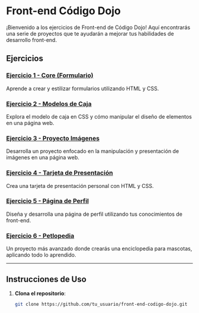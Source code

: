 # Front-end Código Dojo


¡Bienvenido a los ejercicios de Front-end de Código Dojo! Aquí encontrarás una serie de proyectos que te ayudarán a mejorar tus habilidades de desarrollo front-end. 

## Ejercicios

### [Ejercicio 1 - Core (Formulario)](./core)
Aprende a crear y estilizar formularios utilizando HTML y CSS.

### [Ejercicio 2 - Modelos de Caja](./Modelos-de-Caja)
Explora el modelo de caja en CSS y cómo manipular el diseño de elementos en una página web.

### [Ejercicio 3 - Proyecto Imágenes](./proyecto-imagenes)
Desarrolla un proyecto enfocado en la manipulación y presentación de imágenes en una página web.

### [Ejercicio 4 - Tarjeta de Presentación](./tarjeta-presentacion)
Crea una tarjeta de presentación personal con HTML y CSS.

### [Ejercicio 5 - Página de Perfil](./Pagina-perfil)
Diseña y desarrolla una página de perfil utilizando tus conocimientos de front-end.

### [Ejercicio 6 - Petlopedia](./Petlopedia)
Un proyecto más avanzado donde crearás una enciclopedia para mascotas, aplicando todo lo aprendido.

---

## Instrucciones de Uso

1. **Clona el repositorio**:
   ```bash
   git clone https://github.com/tu_usuario/front-end-codigo-dojo.git
